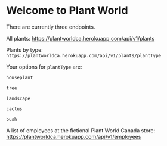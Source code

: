 # Welcome to Plant World

There are currently three endpoints.

All plants:
<https://plantworldca.herokuapp.com/api/v1/plants>

Plants by type:
`https://plantworldca.herokuapp.com/api/v1/plants/plantType`

Your options for `plantType` are:

`houseplant`

`tree`

`landscape`

`cactus`

`bush`

A list of employees at the fictional Plant World Canada store:
<https://plantworldca.herokuapp.com/api/v1/employees>

